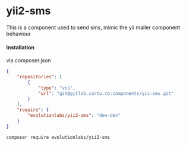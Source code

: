 # yii2-sms

This is a component used to send sms, mimic the yii mailer component behaviour


#### Installation

via composer.json

```json
{
    "repositories": [
        {
            "type": "vcs",
            "url": "git@gitlab.cartu.ro:components/yii-sms.git"
        }
    ],
    "require": {
        "evolutionlabs/yii2-sms": "dev-dev"
    }
}
```

```shell script
composer require evolutionlabs/yii2-sms
```

